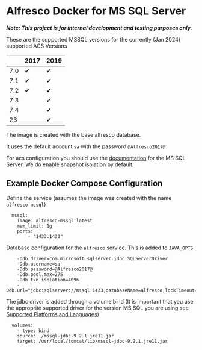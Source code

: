 # Alfresco Docker for MS SQL Server

**_Note: This project is for internal development and testing purposes only._**

These are the supported MSSQL versions for the currently (Jan 2024) supported ACS Versions

||2017|2019|
|---|---|---|
|7.0|&#10004;|&#10004;|
|7.1|&#10004;|&#10004;|
|7.2|&#10004;|&#10004;|
|7.3||&#10004;|
|7.4||&#10004;|
|23||&#10004;|

The image is created with the base alfresco database.

It uses the default account `sa` with the password `@Alfresco2017@`

For acs configuration you should use the [documentation](https://docs.alfresco.com/content-services/latest/config/databases/#microsoft-sql-server) for the MS SQL Server. We do enable snapshot isolation by default.

## Example Docker Compose Configuration

Define the service
(assumes the image was created with the name `alfresco-mssql`)
```
  mssql:
    image: alfresco-mssql:latest
    mem_limit: 1g
    ports:
        - "1433:1433"
```
Database configuration for the `alfresco` service.  This is added to `JAVA_OPTS`
```
    -Ddb.driver=com.microsoft.sqlserver.jdbc.SQLServerDriver
    -Ddb.username=sa
    -Ddb.password=@Alfresco2017@
    -Ddb.pool.max=275
    -Ddb.txn.isolation=4096
    -Ddb.url="jdbc:sqlserver://mssql:1433;databaseName=alfresco;lockTimeout=1000;"
```
The jdbc driver is added through a volume bind (It is important that you use the approprite supported driver for the version MS SQL you are using see [Supported Platforms and Languages](https://www.alfresco.com/services/subscription/supported-platforms))
```
  volumes:
    - type: bind
    source: ./mssql-jdbc-9.2.1.jre11.jar
    target: /usr/local/tomcat/lib/mssql-jdbc-9.2.1.jre11.jar
```
